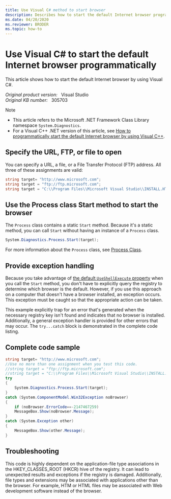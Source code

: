 ```yaml
---
title: Use Visual C# method to start browser
description: Describes how to start the default Internet browser programmatically by using Visual C#. Also provides a code example to illustrate how to do this task.
ms.date: 04/20/2020
ms.reviewer: BRODER
ms.topic: how-to
---
```

# Use Visual C# to start the default Internet browser programmatically

This article shows how to start the default Internet browser by using Visual C#.

_Original product version:_ &nbsp; Visual Studio  
_Original KB number:_ &nbsp; 305703

> [!NOTE]
>
> - This article refers to the Microsoft .NET Framework Class Library namespace `System.Diagnostics`.
> - For a Visual C++ .NET version of this article, see [How to programmatically start the default Internet browser by using Visual C++](https://support.microsoft.com/help/307382).

## Specify the URL, FTP, or file to open

You can specify a URL, a file, or a File Transfer Protocol (FTP) address. All three of these assignments are valid:

```csharp
string target= "http://www.microsoft.com";
string target = "ftp://ftp.microsoft.com";
string target = "C:\\Program Files\\Microsoft Visual Studio\\INSTALL.HTM";
```

## Use the Process class Start method to start the browser

The `Process` class contains a static `Start` method. Because it's a static method, you can call `Start` without having an instance of a `Process` class.

```csharp
System.Diagnostics.Process.Start(target);
```

For more information about the `Process` class, see [Process Class](/dotnet/api/system.diagnostics.process).

## Provide exception handling

Because you take advantage of [the default `UseShellExecute` property](/dotnet/api/system.diagnostics.processstartinfo.useshellexecute) when you call the `Start` method, you don't have to explicitly query the registry to determine which browser is the default. However, if you use this approach on a computer that doesn't have a browser installed, an exception occurs. This exception must be caught so that the appropriate action can be taken.

This example explicitly trap for an error that's generated when the necessary registry key isn't found and indicates that no browser is installed. Additionally, a general exception handler is provided for other errors that may occur. The `try...catch` block is demonstrated in the complete code listing.

## Complete code sample

```csharp
string target= "http://www.microsoft.com";
//Use no more than one assignment when you test this code.
//string target = "ftp://ftp.microsoft.com";
//string target = "C:\\Program Files\\Microsoft Visual Studio\\INSTALL.HTM";
try
{
    System.Diagnostics.Process.Start(target);
}
catch (System.ComponentModel.Win32Exception noBrowser)
{
    if (noBrowser.ErrorCode==-2147467259)
    MessageBox.Show(noBrowser.Message);
}
catch (System.Exception other)
{
    MessageBox.Show(other.Message);
}
```

## Troubleshooting

This code is highly dependent on the application-file type associations in the HKEY_CLASSES_ROOT (HKCR) hive of the registry. It can lead to unexpected results and exceptions if the registry is damaged. Additionally, file types and extensions may be associated with applications other than the browser. For example, HTM or HTML files may be associated with Web development software instead of the browser.
